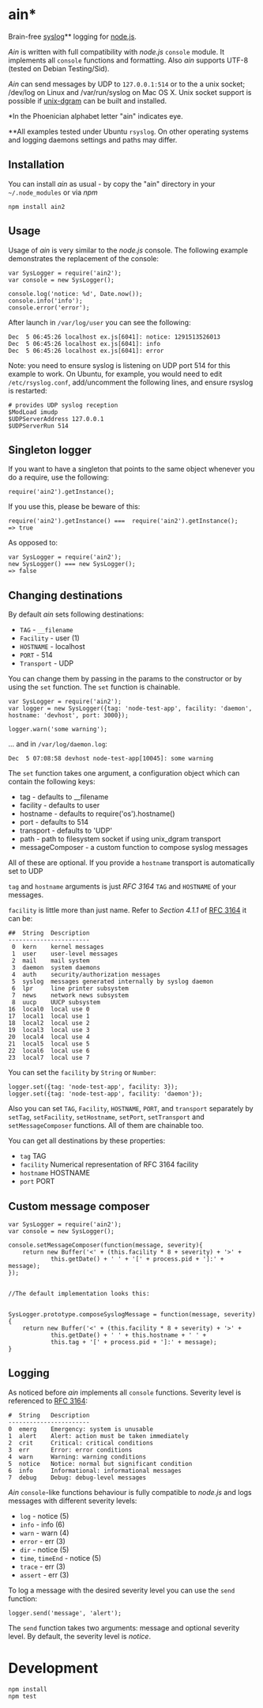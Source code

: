 # ain*


Brain-free [syslog](http://en.wikipedia.org/wiki/Syslog)** logging for 
[node.js](http://nodejs.org).

*Ain* is written with full compatibility with *node.js* `console` module. It 
implements all `console` functions and formatting. Also *ain* supports UTF-8 
(tested on Debian Testing/Sid).

*Ain* can send messages by UDP to `127.0.0.1:514` or to the a unix socket; 
/dev/log on Linux and /var/run/syslog on Mac OS X.  Unix socket support is possible if [unix-dgram](https://npmjs.org/package/unix-dgram) can be built and installed.

*In the Phoenician alphabet letter "ain" indicates eye.

**All examples tested under Ubuntu `rsyslog`. On other operating 
systems and logging daemons settings and paths may differ.

## Installation

You can install *ain* as usual - by copy the "ain" directory in your 
`~/.node_modules` or via *npm*

    npm install ain2

## Usage

Usage of *ain* is very similar to the *node.js* console. The following example 
demonstrates the replacement of the console:

    var SysLogger = require('ain2');
    var console = new SysLogger();
    
    console.log('notice: %d', Date.now());
    console.info('info');
    console.error('error');
    
After launch in `/var/log/user` you can see the following:

    Dec  5 06:45:26 localhost ex.js[6041]: notice: 1291513526013
    Dec  5 06:45:26 localhost ex.js[6041]: info
    Dec  5 06:45:26 localhost ex.js[6041]: error

Note: you need to ensure syslog is listening on UDP port 514 for this example to work.  On Ubuntu, for example, you would need to edit ```/etc/rsyslog.conf```, add/uncomment the following lines, and ensure rsyslog is restarted:
```
# provides UDP syslog reception
$ModLoad imudp
$UDPServerAddress 127.0.0.1
$UDPServerRun 514
```


## Singleton logger

If you want to have a singleton that points to the same object whenever you do a require, use the following:

	require('ain2').getInstance();
	
If you use this, please be beware of this:

	require('ain2').getInstance() ===  require('ain2').getInstance();
	=> true
	
As opposed to:

	var SysLogger = require('ain2');
	new SysLogger() === new SysLogger();
	=> false
    
## Changing destinations

By default *ain* sets following destinations:

* `TAG` - `__filename`
* `Facility` - user (1)
* `HOSTNAME` - localhost
* `PORT` - 514
* `Transport` - UDP

You can change them by passing in the params to the constructor or by
using the `set` function. The `set` function is chainable.

    var SysLogger = require('ain2');
    var logger = new SysLogger({tag: 'node-test-app', facility: 'daemon', hostname: 'devhost', port: 3000});

    logger.warn('some warning');
    
... and in `/var/log/daemon.log`:

    Dec  5 07:08:58 devhost node-test-app[10045]: some warning
    
The `set` function takes one argument, a configuration object which can contain the following keys:
 * tag - defaults to __filename
 * facility - defaults to user
 * hostname - defaults to require('os').hostname()
 * port - defaults to 514
 * transport - defaults to 'UDP'
 * path - path to filesystem socket if using unix_dgram transport
 * messageComposer - a custom function to compose syslog messages

All of these are optional. If you provide a `hostname` transport is automatically set to UDP

`tag` and `hostname` arguments is just *RFC 3164* `TAG` and `HOSTNAME` of 
your messages.

`facility` is little more than just name. Refer to *Section 4.1.1* of 
[RFC 3164](http://www.faqs.org/rfcs/rfc3164.html) it can be:

    ##  String  Description
    -----------------------
     0  kern    kernel messages
     1  user    user-level messages
     2  mail    mail system
     3  daemon  system daemons
     4  auth    security/authorization messages
     5  syslog  messages generated internally by syslog daemon
     6  lpr     line printer subsystem
     7  news    network news subsystem
     8  uucp    UUCP subsystem
    16  local0  local use 0
    17  local1  local use 1
    18  local2  local use 2
    19  local3  local use 3
    20  local4  local use 4
    21  local5  local use 5
    22  local6  local use 6
    23  local7  local use 7

You can set the `facility` by `String` or `Number`:

    logger.set({tag: 'node-test-app', facility: 3});
    logger.set({tag: 'node-test-app', facility: 'daemon'});
    
Also you can set `TAG`, `Facility`, `HOSTNAME`, `PORT`, and `transport` separately by `setTag`, 
`setFacility`, `setHostname`, `setPort`, `setTransport` and `setMessageComposer` functions. All of them are chainable too.

You can get all destinations by these properties:

* `tag` TAG
* `facility` Numerical representation of RFC 3164 facility
* `hostname` HOSTNAME
* `port` PORT

## Custom message composer

    var SysLogger = require('ain2');
    var console = new SysLogger();

    console.setMessageComposer(function(message, severity){
        return new Buffer('<' + (this.facility * 8 + severity) + '>' +
                this.getDate() + ' ' + '[' + process.pid + ']:' + message);
    });

    
    //The default implementation looks this:


    SysLogger.prototype.composeSyslogMessage = function(message, severity) {
        return new Buffer('<' + (this.facility * 8 + severity) + '>' +
                this.getDate() + ' ' + this.hostname + ' ' + 
                this.tag + '[' + process.pid + ']:' + message);
    }

## Logging

As noticed before *ain* implements all `console` functions. Severity level is 
referenced to [RFC 3164](http://www.faqs.org/rfcs/rfc3164.html):

    #  String   Description
    -----------------------
    0  emerg    Emergency: system is unusable
    1  alert    Alert: action must be taken immediately
    2  crit     Critical: critical conditions
    3  err      Error: error conditions
    4  warn     Warning: warning conditions
    5  notice   Notice: normal but significant condition
    6  info     Informational: informational messages
    7  debug    Debug: debug-level messages

*Ain* `console`-like functions behaviour is fully compatible to *node.js* and 
logs messages with different severity levels: 

* `log` - notice (5)
* `info` - info (6)
* `warn` - warn (4)
* `error` - err (3)
* `dir` - notice (5)
* `time`, `timeEnd` - notice (5)
* `trace` - err (3)
* `assert` - err (3)

To log a message with the desired severity level you can use the `send` function:

    logger.send('message', 'alert');
    
The `send` function takes two arguments: message and optional severity level. By 
default, the severity level is *notice*.

# Development

    npm install
    npm test
